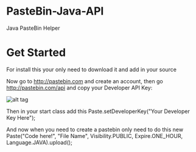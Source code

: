 # PasteBin-Java-API
Java PasteBin Helper

# Get Started
For install this your only need to download it and add in your source

Now go to http://pastebin.com and create an account, then go http://pastebin.com/api and copy your Developer API Key:

![alt tag](http://image.prntscr.com/image/ae9d74414b6e4d12bab0e9761d833998.png)

Then in your start class add this
Paste.setDeveloperKey("Your Developer Key Here");

And now when you need to create a pastebin only need to do this
new Paste("Code here!", "File Name", Visibility.PUBLIC, Expire.ONE_HOUR, Language.JAVA).upload();
